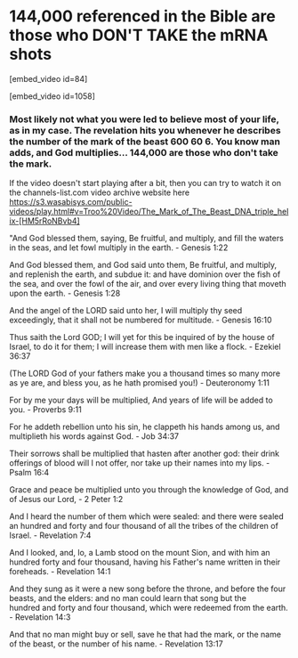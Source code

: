 # 144,000 referenced in the Bible are those who DON'T TAKE the mRNA shots

[embed_video id=84]

[embed_video id=1058]

### Most likely not what you were led to believe most of your life, as in my case. The revelation hits you whenever he describes the number of the mark of the beast 600 60 6. You know man adds, and God multiplies... 144,000 are those who don't take the mark.

If the video doesn't start playing after a bit, then you can try to watch it on the channels-list.com video archive website here https://s3.wasabisys.com/public-videos/play.html#v=Troo%20Video/The_Mark_of_The_Beast_DNA_triple_helix-[HM5rRoNBvb4]

"And God blessed them, saying, Be fruitful, and multiply, and fill the waters in the seas, and let fowl multiply in the earth. - Genesis 1:22

And God blessed them, and God said unto them, Be fruitful, and multiply, and replenish the earth, and subdue it: and have dominion over the fish of the sea, and over the fowl of the air, and over every living thing that moveth upon the earth. - Genesis 1:28

And the angel of the LORD said unto her, I will multiply thy seed exceedingly, that it shall not be numbered for multitude. - Genesis 16:10

Thus saith the Lord GOD; I will yet for this be inquired of by the house of Israel, to do it for them; I will increase them with men like a flock. - Ezekiel 36:37

(The LORD God of your fathers make you a thousand times so many more as ye are, and bless you, as he hath promised you!) - Deuteronomy 1:11

For by me your days will be multiplied, And years of life will be added to you. - Proverbs 9:11

For he addeth rebellion unto his sin, he clappeth his hands among us, and multiplieth his words against God. - Job 34:37

Their sorrows shall be multiplied that hasten after another god: their drink offerings of blood will I not offer, nor take up their names into my lips. - Psalm 16:4

Grace and peace be multiplied unto you through the knowledge of God, and of Jesus our Lord, - 2 Peter 1:2

And I heard the number of them which were sealed: and there were sealed an hundred and forty and four thousand of all the tribes of the children of Israel. - Revelation 7:4

And I looked, and, lo, a Lamb stood on the mount Sion, and with him an hundred forty and four thousand, having his Father's name written in their foreheads. - Revelation 14:1

And they sung as it were a new song before the throne, and before the four beasts, and the elders: and no man could learn that song but the hundred and forty and four thousand, which were redeemed from the earth. - Revelation 14:3

And that no man might buy or sell, save he that had the mark, or the name of the beast, or the number of his name. - Revelation 13:17